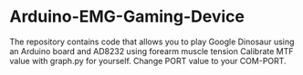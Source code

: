 # Arduino-EMG-Gaming-Device
 The repository contains code that allows you to play Google Dinosaur using an Arduino board and AD8232 using forearm muscle tension
Calibrate MTF value with graph.py for yourself. Change PORT value to your COM-PORT.
